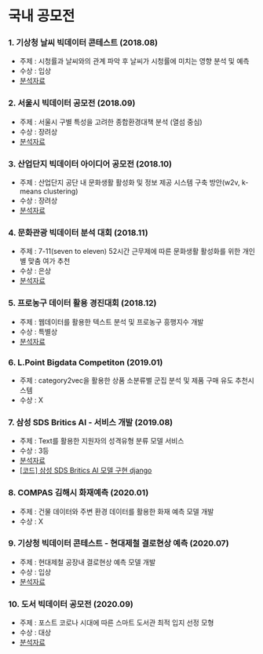 # 국내 공모전

### 1. 기상청 날씨 빅데이터 콘테스트 (2018.08)
  - 주제 : 시청률과 날씨와의 관계 파악 후 날씨가 시청률에 미치는 영향 분석 및 예측
  - 수상 : 입상
  - [분석자료](https://github.com/minyong-shin/Domestic-competiton/blob/master/L.POINT%20BIGDATA%20COMPETITION(2019.01)/%EC%A0%9C%EC%B6%9C%EC%9E%90%EB%A3%8C.pdf)
  
### 2. 서울시 빅데이터 공모전 (2018.09)
  - 주제 : 서울시 구별 특성을 고려한 종합환경대책 분석 (열섬 중심)
  - 수상 : 장려상
  - [분석자료](https://github.com/minyong-shin/Domestic-competiton/blob/master/%EC%84%9C%EC%9A%B8%EC%8B%9C%20%EB%B9%85%EB%8D%B0%EC%9D%B4%ED%84%B0%20%EC%BA%A0%ED%8D%BC%EC%8A%A4%20%EA%B3%B5%EB%AA%A8%EC%A0%84(2018.08)/%5B2018%EC%84%9C%EC%9A%B8%EC%8B%9C%EB%B9%85%EC%BA%A0%EC%83%81%EC%8B%9C%EA%B3%B5%EB%AA%A8%EC%A0%84%5D_%5BMSG%5D_%EB%B6%84%EC%84%9D%EA%B2%B0%EA%B3%BC%EC%84%9C%20-%20%EB%B3%B8%EC%84%A0%20(1).pdf)
  
### 3. 산업단지 빅데이터 아이디어 공모전 (2018.10)
  - 주제 : 산업단지 공단 내 문화생활 활성화 및 정보 제공 시스템 구축 방안(w2v, k-means clustering)
  - 수상 : 장려상
  - [분석자료](https://github.com/minyong-shin/Domestic-competiton/blob/master/%EC%82%B0%EC%97%85%EB%8B%A8%EC%A7%80%20%EB%B9%85%EB%8D%B0%EC%9D%B4%ED%84%B0%20%EC%95%84%EC%9D%B4%EB%94%94%EC%96%B4%20%EA%B3%B5%EB%AA%A8%EC%A0%84(2018.10)/%EC%82%B0%EC%97%85%EA%B3%B5%EB%8B%A8%20pdf.pdf)
  
### 4. 문화관광 빅데이터 분석 대회 (2018.11)
  - 주제 : 7-11(seven to eleven) 52시간 근무제에 따른 문화생활 활성화를 위한 개인별 맞춤 여가 추천
  - 수상 : 은상
  - [분석자료](https://github.com/minyong-shin/Domestic-competiton/blob/master/%EB%AC%B8%ED%99%94%EA%B4%80%EA%B4%91%EB%B9%85%EB%8D%B0%EC%9D%B4%ED%84%B0%EB%B6%84%EC%84%9D%EB%8C%80%ED%9A%8C(2018.09)/1%EC%B0%A8%20%EB%B3%B4%EA%B3%A0%EC%84%9C_DATA58.pdf)
  
### 5. 프로농구 데이터 활용 경진대회 (2018.12)
  - 주제 : 웹데이터를 활용한 텍스트 분석 및 프로농구 흥행지수 개발
  - 수상 : 특별상
  - [분석자료](https://github.com/minyong-shin/Domestic-competiton/blob/master/%ED%94%84%EB%A1%9C%EB%86%8D%EA%B5%AC%EB%8D%B0%EC%9D%B4%ED%84%B0%ED%99%9C%EC%9A%A9%EB%B6%84%EC%84%9D%EA%B2%BD%EC%A7%84%EB%8C%80%ED%9A%8C(2018.12)/%EB%B0%9C%ED%91%9C%EC%9E%90%EB%A3%8C.pdf)
 
### 6. L.Point Bigdata Competiton (2019.01)
  - 주제 : category2vec을 활용한 상품 소분류별 군집 분석 및 제품 구매 유도 추천시스템
  - 수상 : X
  
### 7. 삼성 SDS Britics AI - 서비스 개발 (2019.08)
  - 주제 : Text를 활용한 지원자의 성격유형 분류 모델 서비스
  - 수상 : 3등
  - [분석자료](https://github.com/minyong-shin/Domestic-competiton/blob/master/%EC%82%BC%EC%84%B1%20SDS%20Britics%20AI/%ED%85%8D%EC%8A%A4%ED%8A%B8%20%EA%B8%B0%EB%B0%98%20%EC%84%B1%EA%B2%A9%20%EC%9C%A0%ED%98%95%20%EB%B6%84%EB%A5%98%20%EB%AA%A8%EB%8D%B8%20%EC%84%9C%EB%B9%84%EC%8A%A4%20%EA%B8%B0%ED%9A%8D%EC%84%9C.pdf)
  - [\[코드\] 삼성 SDS Britics AI 모델 구현 django](https://github.com/minyong-shin/SDS_project_deploy-heroku-/tree/master)
  
### 8. COMPAS 김해시 화재예측 (2020.01)
  - 주제 : 건물 데이터와 주변 환경 데이터를 활용한 화재 예측 모델 개발
  - 수상 : X
  
### 9. 기상청 빅데이터 콘테스트 - 현대제철 결로현상 예측 (2020.07)
  - 주제 : 현대제철 공장내 결로현상 예측 모델 개발
  - 수상 : 입상
  - [분석자료](https://github.com/minyong-shin/Domestic-competiton/blob/master/%EA%B8%B0%EC%83%81%EC%B2%AD%20%EB%B9%85%EB%8D%B0%EC%9D%B4%ED%84%B0%20%EC%BD%98%ED%85%8C%EC%8A%A4%ED%8A%B8%20-%20%ED%98%84%EB%8C%80%EC%A0%9C%EC%B2%A0/%EA%B8%B0%EC%83%81%EC%B2%AD%20-%20%ED%98%84%EB%8C%80%EC%A0%9C%EC%B2%A0%20%EA%B2%B0%EB%A1%9C%ED%98%84%EC%83%81%20%EC%98%88%EC%B8%A1.pdf)
  
### 10. 도서 빅데이터 공모전 (2020.09)
  - 주제 : 포스트 코로나 시대에 따른 스마트 도서관 최적 입지 선정 모형
  - 수상 : 대상
  - [분석자료](https://github.com/minyong-shin/Domestic-competiton/blob/master/%EB%8F%84%EC%84%9C%EB%B9%85%EB%8D%B0%EC%9D%B4%ED%84%B0/%EC%8B%A0%EA%B7%9C%EC%84%9C%EB%B9%84%EC%8A%A4%EC%95%84%EC%9D%B4%EB%94%94%EC%96%B4_%EC%8A%A4%EB%A7%88%ED%8A%B8%20%EB%8F%84%EC%84%9C%EA%B4%80%20%EC%9C%84%EC%B9%98%20%EC%84%A0%EC%A0%95.pdf)

